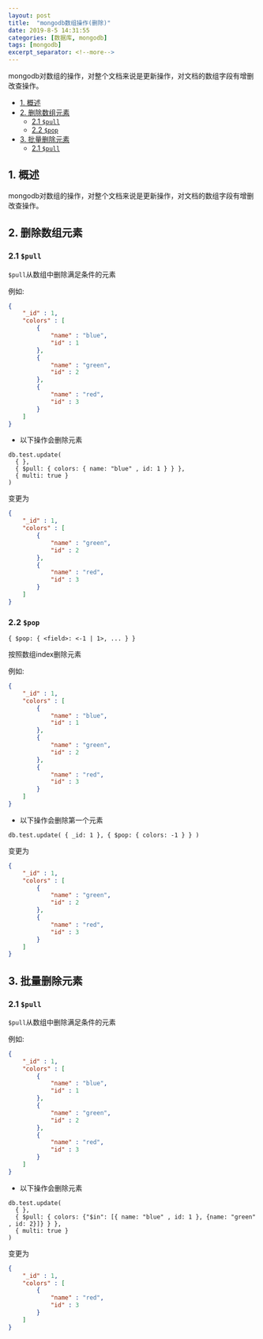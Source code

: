 ```yaml
---
layout: post
title:  "mongodb数组操作(删除)"
date: 2019-8-5 14:31:55
categories: [数据库, mongodb]
tags: [mongodb]
excerpt_separator: <!--more-->
---
```


mongodb对数组的操作，对整个文档来说是更新操作，对文档的数组字段有增删改查操作。

<!--more-->

<!-- @import "[TOC]" {cmd="toc" depthFrom=1 depthTo=6 orderedList=false} -->

<!-- code_chunk_output -->

- [1. 概述](#1-概述)
- [2. 删除数组元素](#2-删除数组元素)
  - [2.1 `$pull`](#21-pull)
  - [2.2 `$pop`](#22-pop)
- [3. 批量删除元素](#3-批量删除元素)
  - [2.1 `$pull`](#21-pull-1)

<!-- /code_chunk_output -->

## 1. 概述

mongodb对数组的操作，对整个文档来说是更新操作，对文档的数组字段有增删改查操作。

## 2. 删除数组元素

### 2.1 `$pull`

`$pull`从数组中删除满足条件的元素

例如:

```json
{
    "_id" : 1,
    "colors" : [ 
        {
            "name" : "blue",
            "id" : 1
        }, 
        {
            "name" : "green",
            "id" : 2
        }, 
        {
            "name" : "red",
            "id" : 3
        }
    ]
}
```

* 以下操作会删除元素

```mongo
db.test.update(
  { },
  { $pull: { colors: { name: "blue" , id: 1 } } },
  { multi: true }
)
```

变更为

```json
{
    "_id" : 1,
    "colors" : [ 
        {
            "name" : "green",
            "id" : 2
        }, 
        {
            "name" : "red",
            "id" : 3
        }
    ]
}
```

### 2.2 `$pop`

`{ $pop: { <field>: <-1 | 1>, ... } }`

按照数组index删除元素

例如:

```json
{
    "_id" : 1,
    "colors" : [ 
        {
            "name" : "blue",
            "id" : 1
        }, 
        {
            "name" : "green",
            "id" : 2
        }, 
        {
            "name" : "red",
            "id" : 3
        }
    ]
}
```

* 以下操作会删除第一个元素

```mongo
db.test.update( { _id: 1 }, { $pop: { colors: -1 } } )
```

变更为

```json
{
    "_id" : 1,
    "colors" : [ 
        {
            "name" : "green",
            "id" : 2
        }, 
        {
            "name" : "red",
            "id" : 3
        }
    ]
}
```

## 3. 批量删除元素

### 2.1 `$pull`

`$pull`从数组中删除满足条件的元素

例如:

```json
{
    "_id" : 1,
    "colors" : [ 
        {
            "name" : "blue",
            "id" : 1
        }, 
        {
            "name" : "green",
            "id" : 2
        }, 
        {
            "name" : "red",
            "id" : 3
        }
    ]
}
```

* 以下操作会删除元素

```mongo
db.test.update(
  { },
  { $pull: { colors: {"$in": [{ name: "blue" , id: 1 }, {name: "green" , id: 2}]} } },
  { multi: true }
)
```

变更为

```json
{
    "_id" : 1,
    "colors" : [ 
        {
            "name" : "red",
            "id" : 3
        }
    ]
}
```